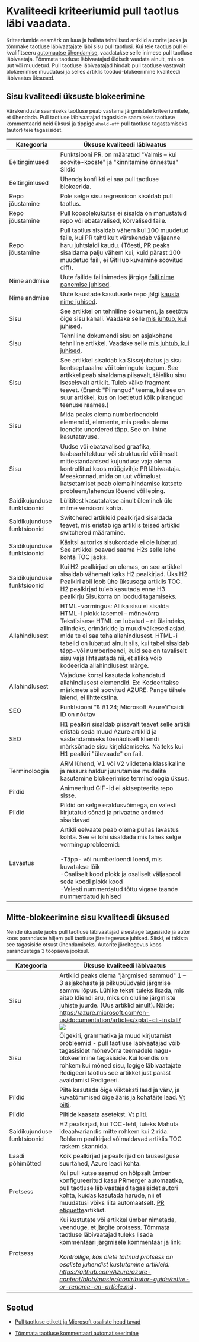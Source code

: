 # <a name="quality-criteria-for-pull-request-review"></a>Kvaliteedi kriteeriumid pull taotlus läbi vaadata.

Kriteeriumide eesmärk on luua ja hallata tehnilised artiklid autorite jaoks ja tõmmake taotluse läbivaatajate läbi sisu pull taotlusi. Kui teie taotlus pull ei kvalifitseeru [automaatse ühendamise](contributor-guide-pull-request-etiquette.md#in-a-hurry-submit-prs-that-can-be-accepted-automatically), vaadatakse selle inimese pull taotluse läbivaataja. Tõmmata taotluse läbivaatajad üldiselt vaadata ainult, mis on uut või muudetud. Pull taotluse läbivaatajad hindab pull taotluse vastavalt blokeerimise muudatusi ja selles artiklis toodud-blokeerimine kvaliteedi läbivaatus üksused.

## <a name="blocking-content-quality-items"></a>Sisu kvaliteedi üksuste blokeerimine

Värskenduste saamiseks taotluse peab vastama järgmistele kriteeriumitele, et ühendada. Pull taotluse läbivaatajad tagasiside saamiseks taotluse kommentaarid neid üksusi ja tippige `#hold-off` pull taotluse tagastamiseks (autor) teie tagasisidet.

| Kategooria | Üksuse kvaliteedi läbivaatus |
|----------|---------------------|
|Eeltingimused| Funktsiooni PR. on määratud "Valmis – kui soovite-kooste" ja "kinnitamine õnnestus" Sildid|
|Eeltingimused| Ühenda konflikti ei saa pull taotluse blokeerida.|
|Repo jõustamine|    Pole selge sisu regressioon sisaldab pull taotlus.|
|Repo jõustamine|    Pull koosolekukutse ei sisalda on manustatud repo või ebatavalised, kõrvalised faile.|
|Repo jõustamine |Pull taotlus sisaldab vähem kui 100 muudetud faile, kui PR tahtlikult värskendab väljaanne haru juhtslaidi kaudu. (Tõesti, PR peaks sisaldama palju vähem kui, kuid pärast 100 muudetud faili, ei GitHub kuvamine soovitud diff).|
|Nime andmise |Uute failide failinimedes järgige [faili nime panemise juhised](file-names-and-locations.md).|
|Nime andmise |Uute kaustade kasutusele repo jälgi [kausta nime juhised](file-names-and-locations.md#folder-names-in-the-repo).|
|Sisu    |See artikkel on tehniline dokument, ja seetõttu õige sisu kanali. Vaadake selle [mis juhtub, kui juhised](content-channel-guidance.md).|
|Sisu    |Tehniline dokumendi sisu on asjakohane tehniline artikkel. Vaadake selle [mis juhtub, kui juhised](content-channel-guidance.md).|
|Sisu    |See artikkel sisaldab ka Sissejuhatus ja sisu kontseptuaalne või toimingute kogum. See artikkel peab sisaldama piisavalt, täieliku sisu iseseisvalt artiklit. Tuleb väike fragment teavet. (Erand: "Piirangud" teema, kui see on suur artikkel, kus on loetletud kõik piirangud teenuse raames.)|
|Sisu| Mida peaks olema numberloendeid elemendid, elemente, mis peaks olema loendite unordered täpp. See on lihtne kasutatavuse.|
|Sisu| Uudse või ebatavalised graafika, teabearhitektuur või struktuurid või ilmselt mittestandardsed kujunduse vaja olema kontrollitud koos müügivihje PR läbivaataja. Meeskonnad, mida on uut võimalust katsetamiset peab olema hindamise katsete probleem/lahendus lõuend või leping.|
|Saidikujunduse funktsioonid| Lülititest kasutatakse ainult üleminek üle mitme versiooni kohta.|
|Saidikujunduse funktsioonid| Switchered artikleid pealkirjad sisaldada teavet, mis eristab iga artiklis teised artiklid switchered määramine.|
|Saidikujunduse funktsioonid| Käsitsi autoriks sisukordade ei ole lubatud. See artikkel peavad saama H2s selle lehe kohta TOC jaoks.|
|Saidikujunduse funktsioonid| Kui H2 pealkirjad on olemas, on see artikkel sisaldab vähemalt kaks H2 pealkirjad. Üks H2 Pealkiri abil loob ühe üksusega artiklis TOC. H2 pealkirjad tuleb kasutada enne H3 pealkirju Sisukorra on loodud tagamiseks.|
|Allahindlusest| HTML-vormingus: Allika sisu ei sisalda HTML-i plokk tasemel – mõnevõrra Tekstisisese HTML on lubatud – nt ülaindeks, allindeks, erimärkide ja muud väikesed asjad, mida te ei saa teha allahindlusest. HTML-i tabelid on lubatud ainult siis, kui tabel sisaldab täpp-või numberloendi, kuid see on tavaliselt sisu vaja lihtsustada nii, et allika võib kodeerida allahindlusest märge.|
|Allahindlusest   |Vajaduse korral kasutada kohandatud allahindlusest elemendid. Ex: Kodeeritakse märkmete abil soovitud AZURE. Pange tähele laiend, ei lihttekstina.|
|SEO    |Funktsiooni "& #124; Microsoft Azure'i"saidi ID on nõutav|
|SEO    |H1 pealkiri sisaldab piisavalt teavet selle artikli eristab seda muud Azure artiklid ja vastendamiseks tõenäoliselt kliendi märksõnade sisu kirjeldamiseks. Näiteks kui H1 pealkiri "ülevaade" on fail.|
|Terminoloogia| ARM lühend, V1 või V2 viidetena klassikaline ja ressursihaldur juurutamise mudelite kasutamine blokeerimise terminoloogia üksus.|
|Pildid |Animeeritud GIF-id ei aktsepteerita repo sisse.|
|Pildid | Pildid on selge eraldusvõimega, on valesti kirjutatud sõnad ja privaatne andmed sisaldavad | 
|Lavastus|Artikli eelvaate peab olema puhas lavastus kohta. See ei tohi sisaldada mis tahes selge vorminguprobleemid: <br><br>-Täpp- või numberloendi loend, mis kuvatakse lõik <br> -Osaliselt kood plokk ja osaliselt väljaspool seda koodi plokk kood <br>-Valesti nummerdatud tõttu vigase taande nummerdatud juhised|

## <a name="non-blocking-content-quality-items"></a>Mitte-blokeerimine sisu kvaliteedi üksused

Nende üksuste jaoks pull taotluse läbivaatajad sisestage tagasiside ja autor koos paranduste hiljem pull taotluse järeltegevuse juhised. Siiski, ei takista see tagasiside otsust ühendamiseks. Autorite järeltegevus koos parandustega 3 tööpäeva jooksul.

| Kategooria | Üksuse kvaliteedi läbivaatus |
|----------|---------------------|
|Sisu|Artiklid peaks olema "järgmised sammud" 1 – 3 asjakohaste ja pilkupüüdvaid järgmise sammu lõpus. Lühike teksti tuleks lisada, mis aitab kliendi aru, miks on oluline järgmiste juhiste juurde. (Uus artiklid ainult). Näide: <https://azure.microsoft.com/en-us/documentation/articles/xplat-cli-install/><br>![](media/contributor-guide-pr-criteria/nextstepsexample.PNG)|
|Sisu|Õigekiri, grammatika ja muud kirjutamist probleemid - pull taotluse läbivaatajad võib tagasisidet mõnevõrra teemadele nagu-blokeerimine tagasiside. Kui loendis on rohkem kui mõned sisu, logige läbivaatajate Redigeeri taotlus see artikkel just pärast avaldamist Redigeeri.|
|Pildid|Pilte kasutada õige viikteksti laad ja värv, ja kuvatõmmised õige ääris ja kohatäite laad. [Vt pilti](https://github.com/Azure/azure-content/blob/master/contributor-guide/create-images-markdown.md).|
|Pildid|Piltide kaasata asetekst. [Vt pilti](https://github.com/Azure/azure-content/blob/master/contributor-guide/create-images-markdown.md).|
|Saidikujunduse funktsioonid|H2 pealkirjad, kui TOC-leht, tuleks Mahuta ideaalvariandis mitte rohkem kui 2 rida. Rohkem pealkirjad võimaldavad artiklis TOC raskem skannida.|
|Laadi põhimõtted|Kõik pealkirjad ja pealkirjad on lausealguse suurtähed, Azure laadi kohta.|
|Protsess|Kui pull kutse saanud on hõlpsalt ümber konfigureeritud kasu PRmerger automaatika, pull taotluse läbivaatajad tagasisidet autori kohta, kuidas kasutada harude, nii et muudatusi võiks liita automaatselt. [PR etiquette](https://github.com/Azure/azure-content/blob/master/contributor-guide/contributor-guide-pull-request-etiquette.md#in-a-hurry-submit-prs-that-can-be-accepted-automatically)artiklist.|
|Protsess|Kui kustutate või artikkel ümber nimetada, veenduge, et järgite protsess. Tõmmata taotluse läbivaatajad tuleks lisada kommentaari järgmisele kommentaar ja link:<br><br>*Kontrollige, kas olete täitnud protsess on osaliste juhendist kustutamine artikleid: <https://github.com/Azure/azure-content/blob/master/contributor-guide/retire-or-rename-an-article.md> .*|

## <a name="related"></a>Seotud

- [Pull taotluse etikett ja Microsoft osaliste head tavad](contributor-guide-pull-request-etiquette.md)

- [Tõmmata taotluse kommentaari automatiseerimine](contributor-guide-pull-request-comments.md)
